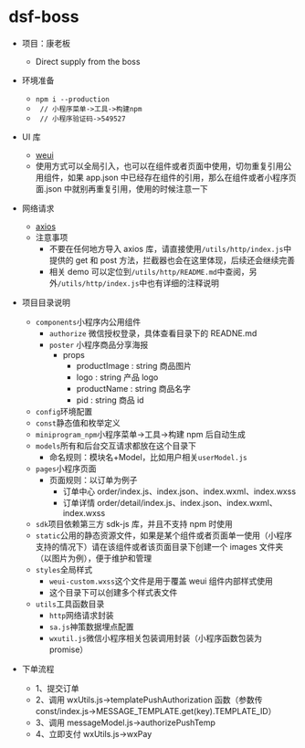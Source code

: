 # dsf-boss

- 项目：康老板

  - Direct supply from the boss

- 环境准备
  - `npm i --production `
  - ` // 小程序菜单->工具->构建npm`
  - ` // 小程序验证码->549527`
- UI 库
  - [weui](https://wechat-miniprogram.github.io/weui/docs/#weui%E7%BB%84%E4%BB%B6%E5%BA%93%E7%AE%80%E4%BB%8B)
  - 使用方式可以全局引入，也可以在组件或者页面中使用，切勿重复引用公用组件，如果 app.json 中已经存在组件的引用，那么在组件或者小程序页面.json 中就别再重复引用，使用的时候注意一下
- 网络请求
  - [axios](https://github.com/axios/axios)
  - 注意事项
    - 不要在任何地方导入 axios 库，请直接使用`/utils/http/index.js`中提供的 get 和 post 方法，拦截器也会在这里体现，后续还会继续完善
    - 相关 demo 可以定位到`/utils/http/README.md`中查阅，另外`/utils/http/index.js`中也有详细的注释说明
- 项目目录说明
  - `components`小程序内公用组件
    - `authorize` 微信授权登录，具体查看目录下的 READNE.md
    - `poster` 小程序商品分享海报
      - props
        - productImage : string 商品图片
        - logo : string 产品 logo
        - productName : string 商品名字
        - pid : string 商品 id
  - `config`环境配置
  - `const`静态值和枚举定义
  - `miniprogram_npm`小程序菜单->工具->构建 npm 后自动生成
  - `models`所有和后台交互请求都放在这个目录下
    - 命名规则：模块名+Model，比如用户相关`userModel.js`
  - `pages`小程序页面
    - 页面规则：以订单为例子
      - 订单中心 order/index.js、index.json、index.wxml、index.wxss
      - 订单详情 order/detail/index.js、index.json、index.wxml、index.wxss
  - `sdk`项目依赖第三方 sdk-js 库，并且不支持 npm 时使用
  - `static`公用的静态资源文件，如果是某个组件或者页面单一使用（小程序支持的情况下）请在该组件或者该页面目录下创建一个 images 文件夹（以图片为例），便于维护和管理
  - `styles`全局样式
    - `weui-custom.wxss`这个文件是用于覆盖 weui 组件内部样式使用
    - 这个目录下可以创建多个样式表文件
  - `utils`工具函数目录
    - `http`网络请求封装
    - `sa.js`神策数据埋点配置
    - `wxutil.js`微信小程序相关包装调用封装（小程序函数包装为 promise）
- 下单流程
  - 1、提交订单
  - 2、调用 wxUtils.js->templatePushAuthorization 函数（参数传 const/index.js->MESSAGE_TEMPLATE.get(key).TEMPLATE_ID）
  - 3、调用 messageModel.js->authorizePushTemp
  - 4、立即支付 wxUtils.js->wxPay
